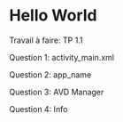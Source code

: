 # Hello World

Travail à faire: TP 1.1

Question 1: activity_main.xml

Question 2: app_name

Question 3: AVD Manager

Question 4: Info
